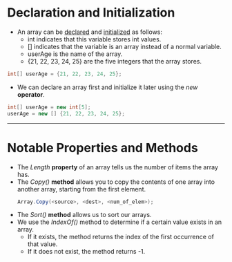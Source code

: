 # Declaration and Initialization
- An array can be <u>declared</u> and <u>initialized</u> as follows:
	- int indicates that this variable stores int values.
	- [] indicates that the variable is an array instead of a normal variable.
	- userAge is the name of the array.
	- {21, 22, 23, 24, 25} are the five integers that the array stores.
```csharp
int[] userAge = {21, 22, 23, 24, 25};
```
- We can declare an array first and initialize it later using the *new* **operator**.
```csharp
int[] userAge = new int[5];  
userAge = new [] {21, 22, 23, 24, 25};
```
---
# Notable Properties and Methods
- The *Length* **property** of an array tells us the number of items the array has.
- The *Copy()* **method** allows you to copy the contents of one array into another array, starting from the first element.
	```csharp
	Array.Copy(<source>, <dest>, <num_of_elem>);
	```
- The *Sort()* **method** allows us to sort our arrays.
- We use the *IndexOf()* method to determine if a certain value exists in an array. 
	- If it exists, the method returns the index of the first occurrence of that value. 
	- If it does not exist, the method returns -1.